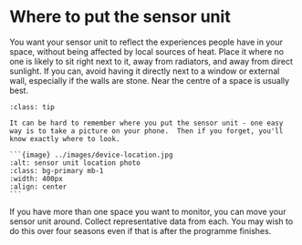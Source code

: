# Where to put the sensor unit

You want your sensor unit to reflect the experiences people have in your space, without being affected by local sources of heat.  Place it where no one is likely to sit right next to it, away from radiators, and away from direct sunlight.  If you can, avoid having it directly next to a window or external wall, especially if the walls are stone.  Near the centre of a space is usually best.


````{admonition} Tip
:class: tip

It can be hard to remember where you put the sensor unit - one easy way is to take a picture on your phone.  Then if you forget, you'll know exactly where to look.

```{image} ../images/device-location.jpg
:alt: sensor unit location photo
:class: bg-primary mb-1
:width: 400px
:align: center
```

````

If you have more than one space you want to monitor, you can move your sensor unit around.  Collect representative data from each.  You may wish to do this over four seasons even if that is after the programme finishes. 
